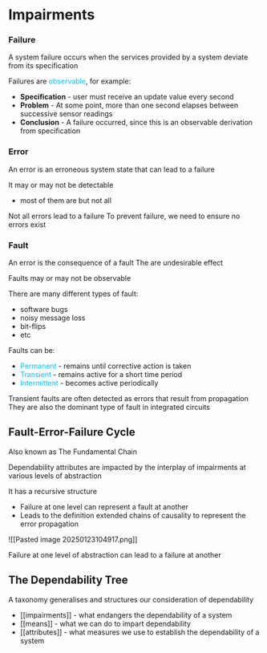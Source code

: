 # Impairments

### Failure
A system failure occurs when the services provided by a system deviate from its specification

Failures are <span style="color:#00bfff">observable</span>, for example:
- **Specification** - user must receive an update value every second
- **Problem** - At some point, more than one second elapses between successive sensor readings
- **Conclusion** - A failure occurred, since this is an observable derivation from specification

### Error
An error is an erroneous system state that can lead to a failure

It may or may not be detectable
- most of them are but not all

Not all errors lead to a failure
To prevent failure, we need to ensure no errors exist

### Fault
An error is the consequence of a fault
The are undesirable effect

Faults may or may not be observable

There are many different types of fault:
- software bugs
- noisy message loss
- bit-flips
- etc

Faults can be:
- <span style="color:#00bfff">Permanent</span> - remains until corrective action is taken
- <span style="color:#00bfff">Transient</span> - remains active for a short time period
- <span style="color:#00bfff">Intermittent</span> - becomes active periodically

Transient faults are often detected as errors that result from propagation
They are also the dominant type of fault in integrated circuits

## Fault-Error-Failure Cycle
Also known as The Fundamental Chain

Dependability attributes are impacted by the interplay of impairments at various levels of abstraction

It has a recursive structure
- Failure at one level can represent a fault at another
- Leads to the definition extended chains of causality to represent the error propagation

![[Pasted image 20250123104917.png]]

Failure at one level of abstraction can lead to a failure at another
## The Dependability Tree
A taxonomy generalises and structures our consideration of dependability

- [[impairments]] - what endangers the dependability of a system
- [[means]] - what we can do to impart dependability
- [[attributes]] - what measures we use to establish the dependability of a system


